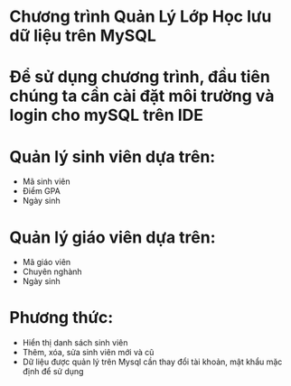 # Chương trình  Quản Lý Lớp Học lưu dữ liệu trên MySQL

# Để sử dụng chương trình, đầu tiên chúng ta cần cài đặt môi trường và login cho mySQL trên IDE

# Quản lý sinh viên dựa trên:
- Mã sinh viên
- Điểm GPA
- Ngày sinh 
# Quản lý giáo viên dựa trên:
- Mã giáo viên
- Chuyên nghành
- Ngày sinh
# Phương thức:
- Hiển thị danh sách sinh viên
- Thêm, xóa, sửa sinh viên mới và cũ
- Dữ liệu được quản lý trên Mysql cần thay đổi tài khoản, mật khẩu mặc định để sử dụng